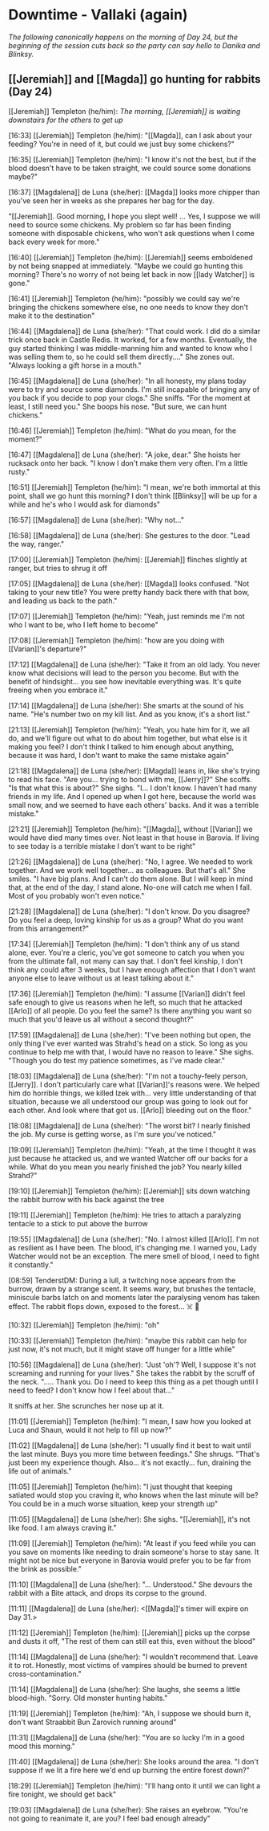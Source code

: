 # Downtime - Vallaki (again)

*The following canonically happens on the morning of Day 24, but the beginning of the session cuts back so the party can say hello to Danika and Blinksy.*

## [[Jeremiah]] and [[Magda]] go hunting for rabbits (Day 24)

[[Jeremiah]] Templeton (he/him): *The morning, [[Jeremiah]] is waiting downstairs for the others to get up*
 
[16:33] [[Jeremiah]] Templeton (he/him): "[[Magda]], can I ask about your feeding? You're in need of it, but could we just buy some chickens?"

[16:35] [[Jeremiah]] Templeton (he/him): "I know it's not the best, but if the blood doesn't have to be taken straight, we could source some donations maybe?"

[16:37] [[Magdalena]] de Luna (she/her): [[Magda]] looks more chipper than you've seen her in weeks as she prepares her bag for the day.

"[[Jeremiah]]. Good morning, I hope you slept well! ... Yes, I suppose we will need to source some chickens. My problem so far has been finding someone with disposable chickens, who won't ask questions when I come back every week for more."

[16:40] [[Jeremiah]] Templeton (he/him): [[Jeremiah]] seems emboldened by not being snapped at immediately. "Maybe we could go hunting this morning? There's no worry of not being let back in now [[lady Watcher]] is gone."

[16:41] [[Jeremiah]] Templeton (he/him): "possibly we could say we're bringing the chickens somewhere else, no one needs to know they don't make it to the destination"

[16:44] [[Magdalena]] de Luna (she/her): "That could work. I did do a similar trick once back in Castle Redis. It worked, for a few months. Eventually, the guy started thinking I was middle-manning him and wanted to know who I was selling them to, so he could sell them directly...." She zones out. "Always looking a gift horse in a mouth."

[16:45] [[Magdalena]] de Luna (she/her): "In all honesty, my plans today were to try and source some diamonds. I'm still incapable of bringing any of you back if you decide to pop your clogs." She sniffs. "For the moment at least, I still need you." She boops his nose. "But sure, we can hunt chickens."

[16:46] [[Jeremiah]] Templeton (he/him): "What do you mean, for the moment?"

[16:47] [[Magdalena]] de Luna (she/her): "A joke, dear." She hoists her rucksack onto her back. "I know I don't make them very often. I'm a little rusty."

[16:51] [[Jeremiah]] Templeton (he/him): "I mean, we're both immortal at this point, shall we go hunt this morning? I don't think [[Blinksy]] will be up for a while and he's who I would ask for diamonds"

[16:57] [[Magdalena]] de Luna (she/her): "Why not..."

[16:58] [[Magdalena]] de Luna (she/her): She gestures to the door. "Lead the way, ranger."

[17:00] [[Jeremiah]] Templeton (he/him): [[Jeremiah]] flinches slightly at ranger, but tries to shrug it off

[17:05] [[Magdalena]] de Luna (she/her): [[Magda]] looks confused. "Not taking to your new title? You were pretty handy back there with that bow, and leading us back to the path."

[17:07] [[Jeremiah]] Templeton (he/him): "Yeah, just reminds me I'm not who I want to be, who I left home to become"

[17:08] [[Jeremiah]] Templeton (he/him): "how are you doing with [[Varian]]'s departure?"

[17:12] [[Magdalena]] de Luna (she/her): "Take it from an old lady. You never know what decisions will lead to the person you become. But with the benefit of hindsight... you see how inevitable everything was. It's quite freeing when you embrace it."

[17:14] [[Magdalena]] de Luna (she/her): She smarts at the sound of his name. "He's number two on my kill list. And as you know, it's a short list."

[21:13] [[Jeremiah]] Templeton (he/him): "Yeah, you hate him for it, we all do, and we'll figure out what to do about him together, but what else is it making you feel? I don't think I talked to him enough about anything, because it was hard, I don't want to make the same mistake again"

[21:18] [[Magdalena]] de Luna (she/her): [[Magda]] leans in, like she's trying to read his face. "Are you... trying to bond with me, [[Jerry]]?" She scoffs. "Is that what this is about?" She sighs. "I... I don't know. I haven't had many friends in my life. And I opened up when I got here, because the world was small now, and we seemed to have each others' backs. And it was a terrible mistake."

[21:21] [[Jeremiah]] Templeton (he/him): "[[Magda]], without [[Varian]] we would have died many times over. Not least in that house in Barovia. If living to see today is a terrible mistake I don't want to be right"

[21:26] [[Magdalena]] de Luna (she/her): "No, I agree. We needed to work together. And we work well together... as colleagues. But that's all." She smiles. "I have big plans. And I can't do them alone. But I will keep in mind that, at the end of the day, I stand alone. No-one will catch me when I fall. Most of you probably won't even notice."

[21:28] [[Magdalena]] de Luna (she/her): "I don't know. Do you disagree? Do you feel a deep, loving kinship for us as a group? What do you want from this arrangement?"

[17:34] [[Jeremiah]] Templeton (he/him): "I don't think any of us stand alone, ever. You're a cleric, you've got someone to catch you when you from the ultimate fall, not many can say that. I don't feel kinship, I don't think any could after 3 weeks, but I have enough affection that I don't want anyone else to leave without us at least talking about it."

[17:36] [[Jeremiah]] Templeton (he/him): "I assume [[Varian]] didn't feel safe enough to give us reasons when he left, so much that he attacked [[Arlo]] of all people. Do you feel the same? Is there anything you want so much that you'd leave us all without a second thought?"

[17:59] [[Magdalena]] de Luna (she/her): "I've been nothing but open, the only thing I've ever wanted was Strahd's head on a stick. So long as you continue to help me with that, I would have no reason to leave." She sighs. "Though you do test my patience sometimes, as I've made clear."

[18:03] [[Magdalena]] de Luna (she/her): "I'm not a touchy-feely person, [[Jerry]]. I don't particularly care what [[Varian]]'s reasons were. We helped him do horrible things, we killed Izek with... very little understanding of that situation, because we all understood our group was going to look out for each other. And look where that got us. [[Arlo]] bleeding out on the floor."

[18:08] [[Magdalena]] de Luna (she/her): "The worst bit? I nearly finished the job. My curse is getting worse, as I'm sure you've noticed."

[19:09] [[Jeremiah]] Templeton (he/him): "Yeah, at the time I thought it was just because he attacked us, and we wanted Watcher off our backs for a while. What do you mean you nearly finished the job? You nearly killed Strahd?"

[19:10] [[Jeremiah]] Templeton (he/him): [[Jeremiah]] sits down watching the rabbit burrow with his back against the tree

[19:11] [[Jeremiah]] Templeton (he/him): He tries to attach a paralyzing tentacle to a stick to put above the burrow

[19:55] [[Magdalena]] de Luna (she/her): "No. I almost killed [[Arlo]]. I'm not as resilient as I have been. The blood, it's changing me. I warned you, Lady Watcher would not be an exception. The mere smell of blood, I need to fight it constantly."

[08:59] TenderstDM: During a lull, a twitching nose appears from the burrow, drawn by a strange scent. It seems wary, but brushes the tentacle, miniscule barbs latch on and moments later the paralysing venom has taken effect. The rabbit flops down, exposed to the forest... ☠️ 🐇

[10:32] [[Jeremiah]] Templeton (he/him): "oh"

[10:33] [[Jeremiah]] Templeton (he/him): "maybe this rabbit can help for just now, it's not much, but it might stave off hunger for a little while"

[10:56] [[Magdalena]] de Luna (she/her): "Just 'oh'? Well, I suppose it's not screaming and running for your lives." She takes the rabbit by the scruff of the neck. "..... Thank you. Do I need to keep this thing as a pet though until I need to feed? I don't know how I feel about that..."

It sniffs at her. She scrunches her nose up at it.

[11:01] [[Jeremiah]] Templeton (he/him): "I mean, I saw how you looked at Luca and Shaun, would it not help to fill up now?"

[11:02] [[Magdalena]] de Luna (she/her): "I usually find it best to wait until the last minute. Buys you more time between feedings." She shrugs. "That's just been my experience though. Also... it's not exactly... fun, draining the life out of animals."

[11:05] [[Jeremiah]] Templeton (he/him): "I just thought that keeping satiated would stop you craving it, who knows when the last minute will be? You could be in a much worse situation, keep your strength up"

[11:05] [[Magdalena]] de Luna (she/her): She sighs. "[[Jeremiah]], it's not like food. I am always craving it."

[11:09] [[Jeremiah]] Templeton (he/him): "At least if you feed while you can you save on moments like needing to drain someone's horse to stay sane. It might not be nice but everyone in Barovia would prefer you to be far from the brink as possible."

[11:10] [[Magdalena]] de Luna (she/her): "... Understood." She devours the rabbit with a Bite attack, and drops its corpse to the ground.

[11:11] [[Magdalena]] de Luna (she/her): <[[Magda]]'s timer will expire on Day 31.>

[11:12] [[Jeremiah]] Templeton (he/him): [[Jeremiah]] picks up the corpse and dusts it off, "The rest of them can still eat this, even without the blood"

[11:14] [[Magdalena]] de Luna (she/her): "I wouldn't recommend that. Leave it to rot. Honestly, most victims of vampires should be burned to prevent cross-contamination."

[11:14] [[Magdalena]] de Luna (she/her): She laughs, she seems a little blood-high. "Sorry. Old monster hunting habits."

[11:19] [[Jeremiah]] Templeton (he/him): "Ah, I suppose we should burn it, don't want Straabbit Bun Zarovich running around"

[11:31] [[Magdalena]] de Luna (she/her): "You are so lucky I'm in a good mood this morning."

[11:40] [[Magdalena]] de Luna (she/her): She looks around the area. "I don't suppose if we lit a fire here we'd end up burning the entire forest down?"

[18:29] [[Jeremiah]] Templeton (he/him): "I'll hang onto it until we can light a fire tonight, we should get back"

[19:03] [[Magdalena]] de Luna (she/her): She raises an eyebrow. "You're not going to reanimate it, are you? I feel bad enough already"